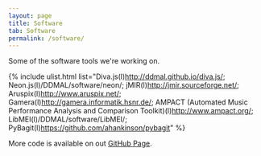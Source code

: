 ```yaml
---
layout: page
title: Software
tab: Software
permalink: /software/
---
```


Some of the software tools we're working on.

{% include ulist.html list="Diva.js(l)http://ddmal.github.io/diva.js/; Neon.js(l)/DDMAL/software/neon/; jMIR(l)http://jmir.sourceforge.net/; Aruspix(l)http://www.aruspix.net/; Gamera(l)http://gamera.informatik.hsnr.de/; AMPACT (Automated Music Performance Analysis and Comparison Toolkit)(l)http://www.ampact.org/; LibMEI(l)/DDMAL/software/LibMEI/; PyBagit(l)https://github.com/ahankinson/pybagit" %}

More code is available on out [GitHub Page](http://github.com/DDMAL).
